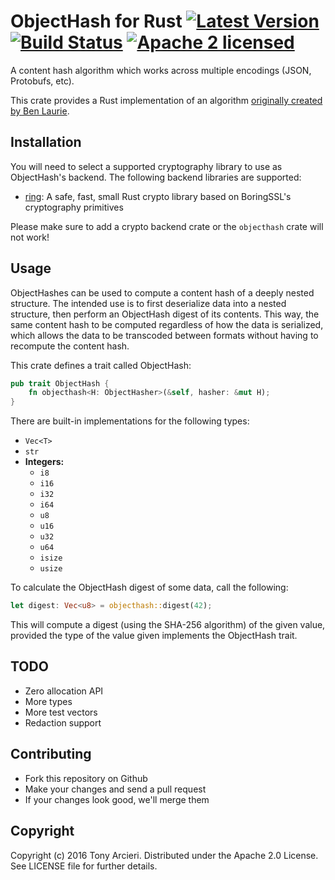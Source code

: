 # ObjectHash for Rust [![Latest Version][crate-image]][crate-link] [![Build Status][build-image]][build-link] [![Apache 2 licensed][license-image]][license-link]

[crate-image]: https://img.shields.io/crates/v/objecthash.svg
[crate-link]: https://crates.io/crates/objecthash
[build-image]: https://travis-ci.org/cryptosphere/rust-objecthash.svg?branch=master
[build-link]: https://travis-ci.org/cryptosphere/rust-objecthash
[license-image]: https://img.shields.io/badge/license-Apache2-blue.svg
[license-link]: https://github.com/cryptosphere/rust-objecthash/blob/master/LICENSE

A content hash algorithm which works across multiple encodings (JSON, Protobufs, etc).

This crate provides a Rust implementation of an algorithm [originally created by Ben Laurie](https://github.com/benlaurie/objecthash).

## Installation

You will need to select a supported cryptography library to use as ObjectHash's backend. The following backend libraries
are supported:

* [ring]: A safe, fast, small Rust crypto library based on BoringSSL's cryptography primitives

[ring]: https://github.com/briansmith/ring

Please make sure to add a crypto backend crate or the `objecthash` crate will not work!

## Usage

ObjectHashes can be used to compute a content hash of a deeply nested structure. The intended use is to first
deserialize data into a nested structure, then perform an ObjectHash digest of its contents. This way, the same
content hash to be computed regardless of how the data is serialized, which allows the data to be transcoded between
formats without having to recompute the content hash.

This crate defines a trait called ObjectHash:

```rust
pub trait ObjectHash {
    fn objecthash<H: ObjectHasher>(&self, hasher: &mut H);
}
```

There are built-in implementations for the following types:

* `Vec<T>`
* `str`
* **Integers:**
  * `i8`
  * `i16`
  * `i32`
  * `i64`
  * `u8`
  * `u16`
  * `u32`
  * `u64`
  * `isize`
  * `usize`

To calculate the ObjectHash digest of some data, call the following:

```rust
let digest: Vec<u8> = objecthash::digest(42);
```

This will compute a digest (using the SHA-256 algorithm) of the given value, provided the type of the value given
implements the ObjectHash trait.

## TODO

* Zero allocation API
* More types
* More test vectors
* Redaction support

## Contributing

* Fork this repository on Github
* Make your changes and send a pull request
* If your changes look good, we'll merge them

## Copyright

Copyright (c) 2016 Tony Arcieri. Distributed under the Apache 2.0 License.
See LICENSE file for further details.

